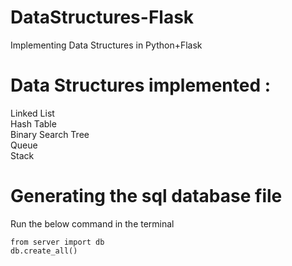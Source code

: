 # DataStructures-Flask
Implementing Data Structures in Python+Flask

# Data Structures implemented :
Linked List<br>
Hash Table<br>
Binary Search Tree<br>
Queue<br>
Stack

# Generating the sql database file
Run the below command in the terminal
```
from server import db
db.create_all()
```
